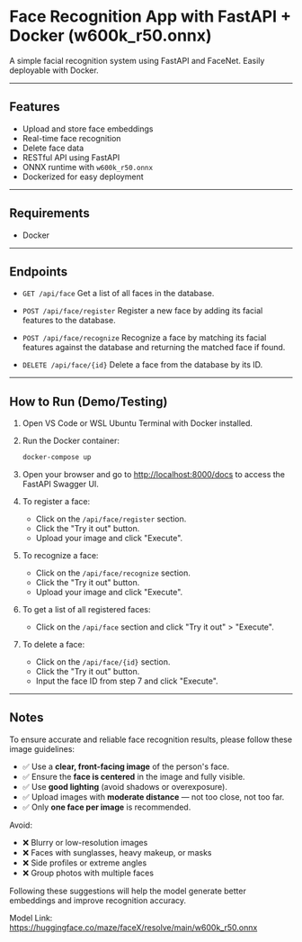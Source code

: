 # Face Recognition App with FastAPI + Docker (w600k\_r50.onnx)

A simple facial recognition system using FastAPI and FaceNet. Easily deployable with Docker.

---

## Features

* Upload and store face embeddings
* Real-time face recognition
* Delete face data
* RESTful API using FastAPI
* ONNX runtime with `w600k_r50.onnx`
* Dockerized for easy deployment

---

## Requirements

* Docker

---

## Endpoints

* `GET /api/face`
  Get a list of all faces in the database.

* `POST /api/face/register`
  Register a new face by adding its facial features to the database.

* `POST /api/face/recognize`
  Recognize a face by matching its facial features against the database and returning the matched face if found.

* `DELETE /api/face/{id}`
  Delete a face from the database by its ID.

---

## How to Run (Demo/Testing)

1. Open VS Code or WSL Ubuntu Terminal with Docker installed.
2. Run the Docker container:

   ```bash
   docker-compose up
   ```
3. Open your browser and go to [http://localhost:8000/docs](http://localhost:8000/docs) to access the FastAPI Swagger UI.
4. To register a face:

   * Click on the `/api/face/register` section.
   * Click the "Try it out" button.
   * Upload your image and click "Execute".
5. To recognize a face:

   * Click on the `/api/face/recognize` section.
   * Click the "Try it out" button.
   * Upload your image and click "Execute".
6. To get a list of all registered faces:

   * Click on the `/api/face` section and click "Try it out" > "Execute".
7. To delete a face:

   * Click on the `/api/face/{id}` section.
   * Click the "Try it out" button.
   * Input the face ID from step 7 and click "Execute".


---

## Notes

To ensure accurate and reliable face recognition results, please follow these image guidelines:

- ✅ Use a **clear, front-facing image** of the person's face.
- ✅ Ensure the **face is centered** in the image and fully visible.
- ✅ Use **good lighting** (avoid shadows or overexposure).
- ✅ Upload images with **moderate distance** — not too close, not too far.
- ✅ Only **one face per image** is recommended.

Avoid:

- ❌ Blurry or low-resolution images
- ❌ Faces with sunglasses, heavy makeup, or masks
- ❌ Side profiles or extreme angles
- ❌ Group photos with multiple faces

Following these suggestions will help the model generate better embeddings and improve recognition accuracy.


Model Link:
https://huggingface.co/maze/faceX/resolve/main/w600k_r50.onnx



